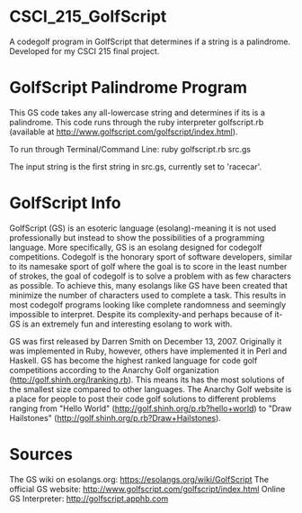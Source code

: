 # CSCI_215_GolfScript
A codegolf program in GolfScript that determines if a string is a palindrome. Developed for my CSCI 215 final project.

# GolfScript Palindrome Program

This GS code takes any all-lowercase string and determines if its is a palindrome. This code runs through the ruby interpreter golfscript.rb (available at http://www.golfscript.com/golfscript/index.html).

To run through Terminal/Command Line: ruby golfscript.rb src.gs

The input string is the first string in src.gs, currently set to 'racecar'.

# GolfScript Info

GolfScript (GS) is an esoteric language (esolang)-meaning it is not used professionally but instead to show the possibilities of a programming language. More specifically, GS is an esolang designed for codegolf competitions. Codegolf is the honorary sport of software developers, similar to its namesake sport of golf where the goal is to score in the least number of strokes, the goal of codegolf is to solve a problem with as few characters as possible. To achieve this, many esolangs like GS have been created that minimize the number of characters used to complete a task. This results in most codegolf programs looking like complete randomness and seemingly impossible to interpret. Despite its complexity-and perhaps because of it-GS is an extremely fun and interesting esolang to work with.

GS was first released by Darren Smith on December 13, 2007. Originally it was implemented in Ruby, however, others have implemented it in Perl and Haskell. GS has become the highest ranked language for code golf competitions according to the Anarchy Golf organization (http://golf.shinh.org/lranking.rb). This means its has the most solutions of the smallest size compared to other languages. The Anarchy Golf website is a place for people to post their code golf solutions to different problems ranging from "Hello World" (http://golf.shinh.org/p.rb?hello+world) to "Draw Hailstones" (http://golf.shinh.org/p.rb?Draw+Hailstones).
# Sources
The GS wiki on esolangs.org: https://esolangs.org/wiki/GolfScript
The official GS website: http://www.golfscript.com/golfscript/index.html
Online GS Interpreter: http://golfscript.apphb.com